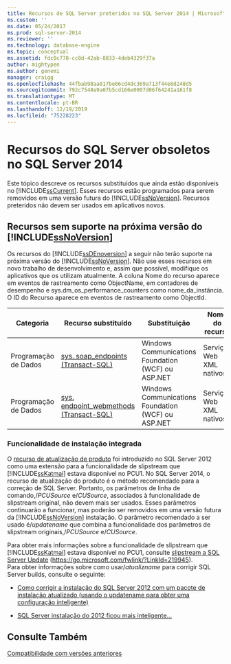 ```yaml
---
title: Recursos de SQL Server preteridos no SQL Server 2014 | Microsoft Docs
ms.custom: ''
ms.date: 05/24/2017
ms.prod: sql-server-2014
ms.reviewer: ''
ms.technology: database-engine
ms.topic: conceptual
ms.assetid: fdc0c778-cc8d-42ab-8833-4deb4329f37a
author: mightypen
ms.author: genemi
manager: craigg
ms.openlocfilehash: 44fbab98aa017be66cd4dc369a713f44e8d248d5
ms.sourcegitcommit: 792c7548e9a07b5cd166e0007d06f64241a161f8
ms.translationtype: MT
ms.contentlocale: pt-BR
ms.lasthandoff: 12/19/2019
ms.locfileid: "75228223"
---
```

# <a name="deprecated-sql-server-features-in-sql-server-2014"></a>Recursos do SQL Server obsoletos no SQL Server 2014
  Este tópico descreve os recursos substituídos que ainda estão disponíveis no [!INCLUDE[ssCurrent](../includes/sscurrent-md.md)]. Esses recursos estão programados para serem removidos em uma versão futura do [!INCLUDE[ssNoVersion](../includes/ssnoversion-md.md)]. Recursos preteridos não devem ser usados em aplicativos novos.  
  
## <a name="features-not-supported-in-the-next-version-of-includessnoversionincludesssnoversion-mdmd"></a>Recursos sem suporte na próxima versão do [!INCLUDE[ssNoVersion](../includes/ssnoversion-md.md)]  
 Os recursos do [!INCLUDE[ssDEnoversion](../includes/ssdenoversion-md.md)] a seguir não terão suporte na próxima versão do [!INCLUDE[ssNoVersion](../includes/ssnoversion-md.md)]. Não use esses recursos em novo trabalho de desenvolvimento e, assim que possível, modifique os aplicativos que os utilizam atualmente. A coluna Nome do recurso aparece em eventos de rastreamento como ObjectName, em contadores de desempenho e sys.dm_os_performance_counters como nome_da_instância. O ID do Recurso aparece em eventos de rastreamento como ObjectId.  
  
|Categoria|Recurso substituído|Substituição|Nome do recurso|ID do Recurso|  
|--------------|------------------------|-----------------|------------------|----------------|  
|Programação de Dados|[sys. soap_endpoints &#40;Transact-SQL&#41;](/sql/relational-databases/system-catalog-views/sys-soap-endpoints-transact-sql)|Windows Communications Foundation (WCF) ou ASP.NET|Serviços Web XML nativos|22|  
|Programação de Dados|[sys. endpoint_webmethods &#40;Transact-SQL&#41;](/sql/relational-databases/system-catalog-views/sys-endpoint-webmethods-transact-sql)|Windows Communications Foundation (WCF) ou ASP.NET|Serviços Web XML nativos|23|  
  
### <a name="slipstream-functionality"></a>Funcionalidade de instalação integrada  
 O [recurso de atualização de produto](/previous-versions/sql/sql-server-2012/hh231670(v=sql.110)?redirectedfrom=MSDN) foi introduzido no SQL Server 2012 como uma extensão para a funcionalidade de slipstream que [!INCLUDE[ssKatmai](../includes/sskatmai-md.md)] estava disponível no PCU1. No SQL Server 2014, o recurso de atualização do produto é o método recomendado para a correção de SQL Server. Portanto, os parâmetros de linha de comando,/*PCUSource* e/*CUSource*, associados à funcionalidade de slipstream original, não devem mais ser usados. Esses parâmetros continuarão a funcionar, mas poderão ser removidos em uma versão futura da [!INCLUDE[ssNoVersion](../includes/ssnoversion-md.md)] instalação. O parâmetro recomendado a ser usado é/*updatename* que combina a funcionalidade dos parâmetros de slipstream originais,/*PCUSource* e/*CUSource*.  
  
 Para obter mais informações sobre a funcionalidade de slipstream que [!INCLUDE[ssKatmai](../includes/sskatmai-md.md)] estava disponível no PCU1, consulte [slipstream a SQL Server Update](https://go.microsoft.com/fwlink/?LinkId=219945) (https://go.microsoft.com/fwlink/?LinkId=219945).  
 Para obter informações sobre como usar/*atualizname* para corrigir SQL Server builds, consulte o seguinte:
 
 - [Como corrigir a instalação do SQL Server 2012 com um pacote de instalação atualizado (usando o updatename para obter uma configuração inteligente)](https://blogs.msdn.microsoft.com/jason_howell/2012/08/28/how-to-patch-sql-server-2012-setup-with-an-updated-setup-package-using-updatesource-to-get-a-smart-setup/)
 
 - [SQL Server instalação do 2012 ficou mais inteligente...](https://techcommunity.microsoft.com/t5/SQL-Server-Support/SQL-Server-2012-Setup-just-got-smarter-8230/ba-p/317440)
 
## <a name="see-also"></a>Consulte Também  
 [Compatibilidade com versões anteriores](../../2014/getting-started/backward-compatibility.md)  
  
  
